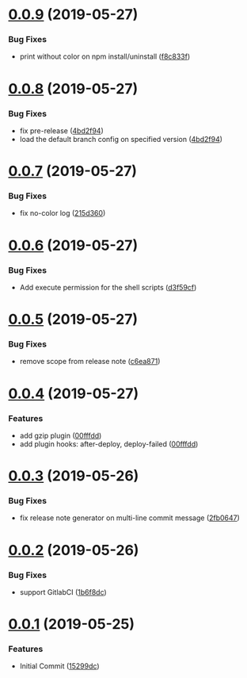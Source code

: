 # [0.0.9](https://github.com/tao-zeng/general-release/compare/v0.0.8...v0.0.9 ) (2019-05-27)

### Bug Fixes

* print without color on npm install/uninstall ([f8c833f](https://github.com/tao-zeng/general-release/commit/f8c833f ))

# [0.0.8](https://github.com/tao-zeng/general-release/compare/v0.0.7...v0.0.8 ) (2019-05-27)

### Bug Fixes

* fix pre-release ([4bd2f94](https://github.com/tao-zeng/general-release/commit/4bd2f94 ))
* load the default branch config on specified version ([4bd2f94](https://github.com/tao-zeng/general-release/commit/4bd2f94 ))

# [0.0.7](https://github.com/tao-zeng/general-release/compare/v0.0.6...v0.0.7 ) (2019-05-27)

### Bug Fixes

* fix no-color log ([215d360](https://github.com/tao-zeng/general-release/commit/215d360 ))

# [0.0.6](https://github.com/tao-zeng/general-release/compare/v0.0.5...v0.0.6 ) (2019-05-27)

### Bug Fixes

* Add execute permission for the shell scripts ([d3f59cf](https://github.com/tao-zeng/general-release/commit/d3f59cf ))

# [0.0.5](https://github.com/tao-zeng/general-release/compare/v0.0.4...v0.0.5 ) (2019-05-27)

### Bug Fixes

* remove scope from release note ([c6ea871](https://github.com/tao-zeng/general-release/commit/c6ea871 ))

# [0.0.4](https://github.com/tao-zeng/general-release/compare/v0.0.3...v0.0.4 ) (2019-05-27)

### Features

* add gzip plugin ([00fffdd](https://github.com/tao-zeng/general-release/commit/00fffdd ))
* add plugin hooks: after-deploy, deploy-failed ([00fffdd](https://github.com/tao-zeng/general-release/commit/00fffdd ))

# [0.0.3](https://github.com/tao-zeng/general-release/compare/v0.0.2...v0.0.3 ) (2019-05-26)

### Bug Fixes

* fix release note generator on multi-line commit message ([2fb0647](https://github.com/tao-zeng/general-release/commit/2fb0647 ))

# [0.0.2](https://github.com/tao-zeng/general-release/compare/v0.0.1...v0.0.2 ) (2019-05-26)

### Bug Fixes

* support GitlabCI ([1b6f8dc](https://github.com/tao-zeng/general-release/commit/1b6f8dc ))

# [0.0.1](https://github.com/tao-zeng/general-release/compare/...v0.0.1 ) (2019-05-25)

### Features

* Initial Commit ([15299dc](https://github.com/tao-zeng/general-release/commit/15299dc ))
